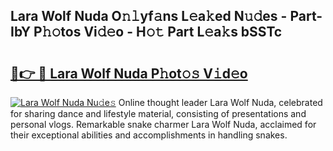 ## Lara Wolf Nuda O𝚗𝚕yf𝚊ns L𝚎a𝚔ed N𝚞𝚍es - Part-IbY P𝚑𝚘tos Vi𝚍𝚎o - H𝚘𝚝 Part L𝚎a𝚔s bSSTc

# <h2><a href="http://kfe5ff.oniu.top/?m=Lara+Wolf+Nuda">🔗👉 🔴 Lara Wolf Nuda P𝚑ot𝚘𝚜 V𝚒d𝚎o</a></h2>

[![Lara Wolf Nuda Nu𝚍e𝚜](https://i.imgur.com/0qMVB7G.gif)](http://kfe5ff.oniu.top/?m=Lara+Wolf+Nuda)
Online thought leader Lara Wolf Nuda, celebrated for sharing dance and lifestyle material, consisting of presentations and personal vlogs. Remarkable snake charmer Lara Wolf Nuda, acclaimed for their exceptional abilities and accomplishments in handling snakes.  
